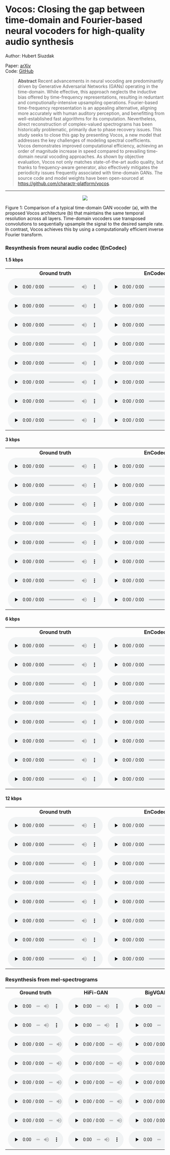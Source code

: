 <style>
.markdown-body>*:first-child {
    display: none;
}
</style>

# Vocos: Closing the gap between time-domain and Fourier-based neural vocoders for high-quality audio synthesis

Author: Hubert Siuzdak

Paper: [arXiv](https://arxiv.org/abs/2306.00814)\
Code: [GitHub](https://github.com/charactr-platform/vocos)

> **Abstract**
> Recent advancements in neural vocoding are predominantly driven by Generative Adversarial Networks (GANs) operating in
> the time-domain. While effective, this approach neglects the inductive bias offered by time-frequency representations,
> resulting in reduntant and computionally-intensive upsampling operations. Fourier-based time-frequency representation
> is
> an appealing alternative, aligning more accurately with human auditory perception, and benefitting from
> well-established
> fast algorithms for its computation. Nevertheless, direct reconstruction of complex-valued spectrograms has been
> historically problematic, primarily due to phase recovery issues. This study seeks to close this gap by presenting
> Vocos, a new model that addresses the key challenges of modeling spectral coefficients. Vocos demonstrates improved
> computational efficiency, achieving an order of magnitude increase in speed compared to prevailing time-domain neural
> vocoding approaches. As shown by objective evaluation, Vocos not only matches state-of-the-art audio quality, but
> thanks
> to frequency-aware generator, also effectively mitigates the periodicity issues frequently associated with time-domain
> GANs. The source code and model weights have been open-sourced at https://github.com/charactr-platform/vocos.

---

<p align="center"><img src="fig/vocos.svg" /></p>

Figure 1: Comparison of a typical time-domain GAN vocoder (a), with the proposed Vocos architecture (b) that maintains
the same temporal resolution across all layers. Time-domain vocoders use transposed convolutions to sequentially
upsample the signal to the desired sample rate. In contrast, Vocos achieves this by using a computationally efficient
inverse Fourier transform.

### Resynthesis from neural audio codec (EnCodec)

#### 1.5 kbps

<table>
  <tr>
    <th>Ground truth</th>
    <th>EnCodec</th>
    <th>Vocos</th>
  </tr>
  <tr>
    <td><audio controls preload="none"><source src="audio/encodec/gt/m2_script2_cleanraw_trimmed_008.mp3" type="audio/mp3">Your browser does not support the audio element.</audio></td>
    <td><audio controls preload="none"><source src="audio/encodec/1.5kbps/encodec/m2_script2_cleanraw_trimmed_008.mp3" type="audio/mp3">Your browser does not support the audio element.</audio> </td>
    <td><audio controls preload="none"><source src="audio/encodec/1.5kbps/vocos/m2_script2_cleanraw_trimmed_008.mp3" type="audio/mp3">Your browser does not support the audio element.</audio></td>
  </tr>
  <tr>
    <td><audio controls preload="none"><source src="audio/encodec/gt/f10_script1_cleanraw_trimmed_002.mp3" type="audio/mp3">Your browser does not support the audio element.</audio></td>
    <td><audio controls preload="none"><source src="audio/encodec/1.5kbps/encodec/f10_script1_cleanraw_trimmed_002.mp3" type="audio/mp3">Your browser does not support the audio element.</audio> </td>
    <td><audio controls preload="none"><source src="audio/encodec/1.5kbps/vocos/f10_script1_cleanraw_trimmed_002.mp3" type="audio/mp3">Your browser does not support the audio element.</audio></td>
  </tr>
  <tr>
    <td><audio controls preload="none"><source src="audio/encodec/gt/m3_script3_cleanraw_trimmed_016.mp3" type="audio/mp3">Your browser does not support the audio element.</audio></td>
    <td><audio controls preload="none"><source src="audio/encodec/1.5kbps/encodec/m3_script3_cleanraw_trimmed_016.mp3" type="audio/mp3">Your browser does not support the audio element.</audio> </td>
    <td><audio controls preload="none"><source src="audio/encodec/1.5kbps/vocos/m3_script3_cleanraw_trimmed_016.mp3" type="audio/mp3">Your browser does not support the audio element.</audio></td>
  </tr>
  <tr>
    <td><audio controls preload="none"><source src="audio/encodec/gt/f9_script5_cleanraw_trimmed_010.mp3" type="audio/mp3">Your browser does not support the audio element.</audio></td>
    <td><audio controls preload="none"><source src="audio/encodec/1.5kbps/encodec/f9_script5_cleanraw_trimmed_010.mp3" type="audio/mp3">Your browser does not support the audio element.</audio> </td>
    <td><audio controls preload="none"><source src="audio/encodec/1.5kbps/vocos/f9_script5_cleanraw_trimmed_010.mp3" type="audio/mp3">Your browser does not support the audio element.</audio></td>
  </tr>
  <tr>
    <td><audio controls preload="none"><source src="audio/encodec/gt/m4_script4_cleanraw_trimmed_005.mp3" type="audio/mp3">Your browser does not support the audio element.</audio></td>
    <td><audio controls preload="none"><source src="audio/encodec/1.5kbps/encodec/m4_script4_cleanraw_trimmed_005.mp3" type="audio/mp3">Your browser does not support the audio element.</audio> </td>
    <td><audio controls preload="none"><source src="audio/encodec/1.5kbps/vocos/m4_script4_cleanraw_trimmed_005.mp3" type="audio/mp3">Your browser does not support the audio element.</audio></td>
  </tr>
  <tr>
    <td><audio controls preload="none"><source src="audio/encodec/gt/f7_script3_cleanraw_trimmed_008.mp3" type="audio/mp3">Your browser does not support the audio element.</audio></td>
    <td><audio controls preload="none"><source src="audio/encodec/1.5kbps/encodec/f7_script3_cleanraw_trimmed_008.mp3" type="audio/mp3">Your browser does not support the audio element.</audio> </td>
    <td><audio controls preload="none"><source src="audio/encodec/1.5kbps/vocos/f7_script3_cleanraw_trimmed_008.mp3" type="audio/mp3">Your browser does not support the audio element.</audio></td>
  </tr>
  <tr>
    <td><audio controls preload="none"><source src="audio/encodec/gt/m7_script4_cleanraw_trimmed_003.mp3" type="audio/mp3">Your browser does not support the audio element.</audio></td>
    <td><audio controls preload="none"><source src="audio/encodec/1.5kbps/encodec/m7_script4_cleanraw_trimmed_003.mp3" type="audio/mp3">Your browser does not support the audio element.</audio> </td>
    <td><audio controls preload="none"><source src="audio/encodec/1.5kbps/vocos/m7_script4_cleanraw_trimmed_003.mp3" type="audio/mp3">Your browser does not support the audio element.</audio></td>
  </tr>
  <tr>
    <td><audio controls preload="none"><source src="audio/encodec/gt/f5_script1_cleanraw_trimmed_015.mp3" type="audio/mp3">Your browser does not support the audio element.</audio></td>
    <td><audio controls preload="none"><source src="audio/encodec/1.5kbps/encodec/f5_script1_cleanraw_trimmed_015.mp3" type="audio/mp3">Your browser does not support the audio element.</audio> </td>
    <td><audio controls preload="none"><source src="audio/encodec/1.5kbps/vocos/f5_script1_cleanraw_trimmed_015.mp3" type="audio/mp3">Your browser does not support the audio element.</audio></td>
  </tr>
</table> 

#### 3 kbps

<table>
  <tr>
    <th>Ground truth</th>
    <th>EnCodec</th>
    <th>Vocos</th>
  </tr>
  <tr>
    <td><audio controls preload="none"><source src="audio/encodec/gt/m2_script2_cleanraw_trimmed_008.mp3" type="audio/mp3">Your browser does not support the audio element.</audio></td>
    <td><audio controls preload="none"><source src="audio/encodec/3kbps/encodec/m2_script2_cleanraw_trimmed_008.mp3" type="audio/mp3">Your browser does not support the audio element.</audio> </td>
    <td><audio controls preload="none"><source src="audio/encodec/3kbps/vocos/m2_script2_cleanraw_trimmed_008.mp3" type="audio/mp3">Your browser does not support the audio element.</audio></td>
  </tr>
  <tr>
    <td><audio controls preload="none"><source src="audio/encodec/gt/f10_script1_cleanraw_trimmed_002.mp3" type="audio/mp3">Your browser does not support the audio element.</audio></td>
    <td><audio controls preload="none"><source src="audio/encodec/3kbps/encodec/f10_script1_cleanraw_trimmed_002.mp3" type="audio/mp3">Your browser does not support the audio element.</audio> </td>
    <td><audio controls preload="none"><source src="audio/encodec/3kbps/vocos/f10_script1_cleanraw_trimmed_002.mp3" type="audio/mp3">Your browser does not support the audio element.</audio></td>
  </tr>
  <tr>
    <td><audio controls preload="none"><source src="audio/encodec/gt/m3_script3_cleanraw_trimmed_016.mp3" type="audio/mp3">Your browser does not support the audio element.</audio></td>
    <td><audio controls preload="none"><source src="audio/encodec/3kbps/encodec/m3_script3_cleanraw_trimmed_016.mp3" type="audio/mp3">Your browser does not support the audio element.</audio> </td>
    <td><audio controls preload="none"><source src="audio/encodec/3kbps/vocos/m3_script3_cleanraw_trimmed_016.mp3" type="audio/mp3">Your browser does not support the audio element.</audio></td>
  </tr>
  <tr>
    <td><audio controls preload="none"><source src="audio/encodec/gt/f9_script5_cleanraw_trimmed_010.mp3" type="audio/mp3">Your browser does not support the audio element.</audio></td>
    <td><audio controls preload="none"><source src="audio/encodec/3kbps/encodec/f9_script5_cleanraw_trimmed_010.mp3" type="audio/mp3">Your browser does not support the audio element.</audio> </td>
    <td><audio controls preload="none"><source src="audio/encodec/3kbps/vocos/f9_script5_cleanraw_trimmed_010.mp3" type="audio/mp3">Your browser does not support the audio element.</audio></td>
  </tr>
  <tr>
    <td><audio controls preload="none"><source src="audio/encodec/gt/m4_script4_cleanraw_trimmed_005.mp3" type="audio/mp3">Your browser does not support the audio element.</audio></td>
    <td><audio controls preload="none"><source src="audio/encodec/3kbps/encodec/m4_script4_cleanraw_trimmed_005.mp3" type="audio/mp3">Your browser does not support the audio element.</audio> </td>
    <td><audio controls preload="none"><source src="audio/encodec/3kbps/vocos/m4_script4_cleanraw_trimmed_005.mp3" type="audio/mp3">Your browser does not support the audio element.</audio></td>
  </tr>
  <tr>
    <td><audio controls preload="none"><source src="audio/encodec/gt/f7_script3_cleanraw_trimmed_008.mp3" type="audio/mp3">Your browser does not support the audio element.</audio></td>
    <td><audio controls preload="none"><source src="audio/encodec/3kbps/encodec/f7_script3_cleanraw_trimmed_008.mp3" type="audio/mp3">Your browser does not support the audio element.</audio> </td>
    <td><audio controls preload="none"><source src="audio/encodec/3kbps/vocos/f7_script3_cleanraw_trimmed_008.mp3" type="audio/mp3">Your browser does not support the audio element.</audio></td>
  </tr>
  <tr>
    <td><audio controls preload="none"><source src="audio/encodec/gt/m7_script4_cleanraw_trimmed_003.mp3" type="audio/mp3">Your browser does not support the audio element.</audio></td>
    <td><audio controls preload="none"><source src="audio/encodec/3kbps/encodec/m7_script4_cleanraw_trimmed_003.mp3" type="audio/mp3">Your browser does not support the audio element.</audio> </td>
    <td><audio controls preload="none"><source src="audio/encodec/3kbps/vocos/m7_script4_cleanraw_trimmed_003.mp3" type="audio/mp3">Your browser does not support the audio element.</audio></td>
  </tr>
  <tr>
    <td><audio controls preload="none"><source src="audio/encodec/gt/f5_script1_cleanraw_trimmed_015.mp3" type="audio/mp3">Your browser does not support the audio element.</audio></td>
    <td><audio controls preload="none"><source src="audio/encodec/3kbps/encodec/f5_script1_cleanraw_trimmed_015.mp3" type="audio/mp3">Your browser does not support the audio element.</audio> </td>
    <td><audio controls preload="none"><source src="audio/encodec/3kbps/vocos/f5_script1_cleanraw_trimmed_015.mp3" type="audio/mp3">Your browser does not support the audio element.</audio></td>
  </tr>
</table> 

#### 6 kbps

<table>
  <tr>
    <th>Ground truth</th>
    <th>EnCodec</th>
    <th>Vocos</th>
  </tr>
  <tr>
    <td><audio controls preload="none"><source src="audio/encodec/gt/m2_script2_cleanraw_trimmed_008.mp3" type="audio/mp3">Your browser does not support the audio element.</audio></td>
    <td><audio controls preload="none"><source src="audio/encodec/6kbps/encodec/m2_script2_cleanraw_trimmed_008.mp3" type="audio/mp3">Your browser does not support the audio element.</audio> </td>
    <td><audio controls preload="none"><source src="audio/encodec/6kbps/vocos/m2_script2_cleanraw_trimmed_008.mp3" type="audio/mp3">Your browser does not support the audio element.</audio></td>
  </tr>
  <tr>
    <td><audio controls preload="none"><source src="audio/encodec/gt/f10_script1_cleanraw_trimmed_002.mp3" type="audio/mp3">Your browser does not support the audio element.</audio></td>
    <td><audio controls preload="none"><source src="audio/encodec/6kbps/encodec/f10_script1_cleanraw_trimmed_002.mp3" type="audio/mp3">Your browser does not support the audio element.</audio> </td>
    <td><audio controls preload="none"><source src="audio/encodec/6kbps/vocos/f10_script1_cleanraw_trimmed_002.mp3" type="audio/mp3">Your browser does not support the audio element.</audio></td>
  </tr>
  <tr>
    <td><audio controls preload="none"><source src="audio/encodec/gt/m3_script3_cleanraw_trimmed_016.mp3" type="audio/mp3">Your browser does not support the audio element.</audio></td>
    <td><audio controls preload="none"><source src="audio/encodec/6kbps/encodec/m3_script3_cleanraw_trimmed_016.mp3" type="audio/mp3">Your browser does not support the audio element.</audio> </td>
    <td><audio controls preload="none"><source src="audio/encodec/6kbps/vocos/m3_script3_cleanraw_trimmed_016.mp3" type="audio/mp3">Your browser does not support the audio element.</audio></td>
  </tr>
  <tr>
    <td><audio controls preload="none"><source src="audio/encodec/gt/f9_script5_cleanraw_trimmed_010.mp3" type="audio/mp3">Your browser does not support the audio element.</audio></td>
    <td><audio controls preload="none"><source src="audio/encodec/6kbps/encodec/f9_script5_cleanraw_trimmed_010.mp3" type="audio/mp3">Your browser does not support the audio element.</audio> </td>
    <td><audio controls preload="none"><source src="audio/encodec/6kbps/vocos/f9_script5_cleanraw_trimmed_010.mp3" type="audio/mp3">Your browser does not support the audio element.</audio></td>
  </tr>
  <tr>
    <td><audio controls preload="none"><source src="audio/encodec/gt/m4_script4_cleanraw_trimmed_005.mp3" type="audio/mp3">Your browser does not support the audio element.</audio></td>
    <td><audio controls preload="none"><source src="audio/encodec/6kbps/encodec/m4_script4_cleanraw_trimmed_005.mp3" type="audio/mp3">Your browser does not support the audio element.</audio> </td>
    <td><audio controls preload="none"><source src="audio/encodec/6kbps/vocos/m4_script4_cleanraw_trimmed_005.mp3" type="audio/mp3">Your browser does not support the audio element.</audio></td>
  </tr>
  <tr>
    <td><audio controls preload="none"><source src="audio/encodec/gt/f7_script3_cleanraw_trimmed_008.mp3" type="audio/mp3">Your browser does not support the audio element.</audio></td>
    <td><audio controls preload="none"><source src="audio/encodec/6kbps/encodec/f7_script3_cleanraw_trimmed_008.mp3" type="audio/mp3">Your browser does not support the audio element.</audio> </td>
    <td><audio controls preload="none"><source src="audio/encodec/6kbps/vocos/f7_script3_cleanraw_trimmed_008.mp3" type="audio/mp3">Your browser does not support the audio element.</audio></td>
  </tr>
  <tr>
    <td><audio controls preload="none"><source src="audio/encodec/gt/m7_script4_cleanraw_trimmed_003.mp3" type="audio/mp3">Your browser does not support the audio element.</audio></td>
    <td><audio controls preload="none"><source src="audio/encodec/6kbps/encodec/m7_script4_cleanraw_trimmed_003.mp3" type="audio/mp3">Your browser does not support the audio element.</audio> </td>
    <td><audio controls preload="none"><source src="audio/encodec/6kbps/vocos/m7_script4_cleanraw_trimmed_003.mp3" type="audio/mp3">Your browser does not support the audio element.</audio></td>
  </tr>
  <tr>
    <td><audio controls preload="none"><source src="audio/encodec/gt/f5_script1_cleanraw_trimmed_015.mp3" type="audio/mp3">Your browser does not support the audio element.</audio></td>
    <td><audio controls preload="none"><source src="audio/encodec/6kbps/encodec/f5_script1_cleanraw_trimmed_015.mp3" type="audio/mp3">Your browser does not support the audio element.</audio> </td>
    <td><audio controls preload="none"><source src="audio/encodec/6kbps/vocos/f5_script1_cleanraw_trimmed_015.mp3" type="audio/mp3">Your browser does not support the audio element.</audio></td>
  </tr>
</table> 

#### 12 kbps

<table>
  <tr>
    <th>Ground truth</th>
    <th>EnCodec</th>
    <th>Vocos</th>
  </tr>
  <tr>
    <td><audio controls preload="none"><source src="audio/encodec/gt/m2_script2_cleanraw_trimmed_008.mp3" type="audio/mp3">Your browser does not support the audio element.</audio></td>
    <td><audio controls preload="none"><source src="audio/encodec/12kbps/encodec/m2_script2_cleanraw_trimmed_008.mp3" type="audio/mp3">Your browser does not support the audio element.</audio> </td>
    <td><audio controls preload="none"><source src="audio/encodec/12kbps/vocos/m2_script2_cleanraw_trimmed_008.mp3" type="audio/mp3">Your browser does not support the audio element.</audio></td>
  </tr>
  <tr>
    <td><audio controls preload="none"><source src="audio/encodec/gt/f10_script1_cleanraw_trimmed_002.mp3" type="audio/mp3">Your browser does not support the audio element.</audio></td>
    <td><audio controls preload="none"><source src="audio/encodec/12kbps/encodec/f10_script1_cleanraw_trimmed_002.mp3" type="audio/mp3">Your browser does not support the audio element.</audio> </td>
    <td><audio controls preload="none"><source src="audio/encodec/12kbps/vocos/f10_script1_cleanraw_trimmed_002.mp3" type="audio/mp3">Your browser does not support the audio element.</audio></td>
  </tr>
  <tr>
    <td><audio controls preload="none"><source src="audio/encodec/gt/m3_script3_cleanraw_trimmed_016.mp3" type="audio/mp3">Your browser does not support the audio element.</audio></td>
    <td><audio controls preload="none"><source src="audio/encodec/12kbps/encodec/m3_script3_cleanraw_trimmed_016.mp3" type="audio/mp3">Your browser does not support the audio element.</audio> </td>
    <td><audio controls preload="none"><source src="audio/encodec/12kbps/vocos/m3_script3_cleanraw_trimmed_016.mp3" type="audio/mp3">Your browser does not support the audio element.</audio></td>
  </tr>
  <tr>
    <td><audio controls preload="none"><source src="audio/encodec/gt/f9_script5_cleanraw_trimmed_010.mp3" type="audio/mp3">Your browser does not support the audio element.</audio></td>
    <td><audio controls preload="none"><source src="audio/encodec/12kbps/encodec/f9_script5_cleanraw_trimmed_010.mp3" type="audio/mp3">Your browser does not support the audio element.</audio> </td>
    <td><audio controls preload="none"><source src="audio/encodec/12kbps/vocos/f9_script5_cleanraw_trimmed_010.mp3" type="audio/mp3">Your browser does not support the audio element.</audio></td>
  </tr>
  <tr>
    <td><audio controls preload="none"><source src="audio/encodec/gt/m4_script4_cleanraw_trimmed_005.mp3" type="audio/mp3">Your browser does not support the audio element.</audio></td>
    <td><audio controls preload="none"><source src="audio/encodec/12kbps/encodec/m4_script4_cleanraw_trimmed_005.mp3" type="audio/mp3">Your browser does not support the audio element.</audio> </td>
    <td><audio controls preload="none"><source src="audio/encodec/12kbps/vocos/m4_script4_cleanraw_trimmed_005.mp3" type="audio/mp3">Your browser does not support the audio element.</audio></td>
  </tr>
  <tr>
    <td><audio controls preload="none"><source src="audio/encodec/gt/f7_script3_cleanraw_trimmed_008.mp3" type="audio/mp3">Your browser does not support the audio element.</audio></td>
    <td><audio controls preload="none"><source src="audio/encodec/12kbps/encodec/f7_script3_cleanraw_trimmed_008.mp3" type="audio/mp3">Your browser does not support the audio element.</audio> </td>
    <td><audio controls preload="none"><source src="audio/encodec/12kbps/vocos/f7_script3_cleanraw_trimmed_008.mp3" type="audio/mp3">Your browser does not support the audio element.</audio></td>
  </tr>
  <tr>
    <td><audio controls preload="none"><source src="audio/encodec/gt/m7_script4_cleanraw_trimmed_003.mp3" type="audio/mp3">Your browser does not support the audio element.</audio></td>
    <td><audio controls preload="none"><source src="audio/encodec/12kbps/encodec/m7_script4_cleanraw_trimmed_003.mp3" type="audio/mp3">Your browser does not support the audio element.</audio> </td>
    <td><audio controls preload="none"><source src="audio/encodec/12kbps/vocos/m7_script4_cleanraw_trimmed_003.mp3" type="audio/mp3">Your browser does not support the audio element.</audio></td>
  </tr>
  <tr>
    <td><audio controls preload="none"><source src="audio/encodec/gt/f5_script1_cleanraw_trimmed_015.mp3" type="audio/mp3">Your browser does not support the audio element.</audio></td>
    <td><audio controls preload="none"><source src="audio/encodec/12kbps/encodec/f5_script1_cleanraw_trimmed_015.mp3" type="audio/mp3">Your browser does not support the audio element.</audio> </td>
    <td><audio controls preload="none"><source src="audio/encodec/12kbps/vocos/f5_script1_cleanraw_trimmed_015.mp3" type="audio/mp3">Your browser does not support the audio element.</audio></td>
  </tr>
</table> 


### Resynthesis from mel-spectrograms

<table>
  <tr>
    <th>Ground truth</th>
    <th>HiFi-GAN</th>
    <th>BigVGAN</th>
    <th>iSTFTNet</th>
    <th>Vocos</th>
  </tr>
  <tr>
    <td><audio controls preload="none" style="width: 175px;"><source src="audio/mel/gt/2300_131720_000034_000005.mp3" type="audio/mp3">Your browser does not support the audio element.</audio></td>
    <td><audio controls preload="none" style="width: 175px;"><source src="audio/mel/hifigan/2300_131720_000034_000005.mp3" type="audio/mp3">Your browser does not support the audio element.</audio></td>
    <td><audio controls preload="none" style="width: 175px;"><source src="audio/mel/bigvgan/2300_131720_000034_000005.mp3" type="audio/mp3">Your browser does not support the audio element.</audio></td>
    <td><audio controls preload="none" style="width: 175px;"><source src="audio/mel/istftnet/2300_131720_000034_000005.mp3" type="audio/mp3">Your browser does not support the audio element.</audio> </td>
    <td><audio controls preload="none" style="width: 175px;"><source src="audio/mel/vocos/2300_131720_000034_000005.mp3" type="audio/mp3">Your browser does not support the audio element.</audio></td>
  </tr>
  <tr>
    <td><audio controls preload="none" style="width: 175px;"><source src="audio/mel/gt/7021_85628_000023_000000.mp3" type="audio/mp3">Your browser does not support the audio element.</audio></td>
    <td><audio controls preload="none" style="width: 175px;"><source src="audio/mel/hifigan/7021_85628_000023_000000.mp3" type="audio/mp3">Your browser does not support the audio element.</audio></td>
    <td><audio controls preload="none" style="width: 175px;"><source src="audio/mel/bigvgan/7021_85628_000023_000000.mp3" type="audio/mp3">Your browser does not support the audio element.</audio></td>
    <td><audio controls preload="none" style="width: 175px;"><source src="audio/mel/istftnet/7021_85628_000023_000000.mp3" type="audio/mp3">Your browser does not support the audio element.</audio> </td>
    <td><audio controls preload="none" style="width: 175px;"><source src="audio/mel/vocos/7021_85628_000023_000000.mp3" type="audio/mp3">Your browser does not support the audio element.</audio></td>
  </tr>
  <tr>
    <td><audio controls preload="none" style="width: 175px;"><source src="audio/mel/gt/1089_134691_000002_000002.mp3" type="audio/mp3">Your browser does not support the audio element.</audio></td>
    <td><audio controls preload="none" style="width: 175px;"><source src="audio/mel/hifigan/1089_134691_000002_000002.mp3" type="audio/mp3">Your browser does not support the audio element.</audio></td>
    <td><audio controls preload="none" style="width: 175px;"><source src="audio/mel/bigvgan/1089_134691_000002_000002.mp3" type="audio/mp3">Your browser does not support the audio element.</audio></td>
    <td><audio controls preload="none" style="width: 175px;"><source src="audio/mel/istftnet/1089_134691_000002_000002.mp3" type="audio/mp3">Your browser does not support the audio element.</audio> </td>
    <td><audio controls preload="none" style="width: 175px;"><source src="audio/mel/vocos/1089_134691_000002_000002.mp3" type="audio/mp3">Your browser does not support the audio element.</audio></td>
  </tr>
  <tr>
    <td><audio controls preload="none" style="width: 175px;"><source src="audio/mel/gt/2830_3980_000070_000001.mp3" type="audio/mp3">Your browser does not support the audio element.</audio></td>
    <td><audio controls preload="none" style="width: 175px;"><source src="audio/mel/hifigan/2830_3980_000070_000001.mp3" type="audio/mp3">Your browser does not support the audio element.</audio></td>
    <td><audio controls preload="none" style="width: 175px;"><source src="audio/mel/bigvgan/2830_3980_000070_000001.mp3" type="audio/mp3">Your browser does not support the audio element.</audio></td>
    <td><audio controls preload="none" style="width: 175px;"><source src="audio/mel/istftnet/2830_3980_000070_000001.mp3" type="audio/mp3">Your browser does not support the audio element.</audio> </td>
    <td><audio controls preload="none" style="width: 175px;"><source src="audio/mel/vocos/2830_3980_000070_000001.mp3" type="audio/mp3">Your browser does not support the audio element.</audio></td>
  </tr>
  <tr>
    <td><audio controls preload="none" style="width: 175px;"><source src="audio/mel/gt/7176_92135_000003_000004.mp3" type="audio/mp3">Your browser does not support the audio element.</audio></td>
    <td><audio controls preload="none" style="width: 175px;"><source src="audio/mel/hifigan/7176_92135_000003_000004.mp3" type="audio/mp3">Your browser does not support the audio element.</audio></td>
    <td><audio controls preload="none" style="width: 175px;"><source src="audio/mel/bigvgan/7176_92135_000003_000004.mp3" type="audio/mp3">Your browser does not support the audio element.</audio></td>
    <td><audio controls preload="none" style="width: 175px;"><source src="audio/mel/istftnet/7176_92135_000003_000004.mp3" type="audio/mp3">Your browser does not support the audio element.</audio> </td>
    <td><audio controls preload="none" style="width: 175px;"><source src="audio/mel/vocos/7176_92135_000003_000004.mp3" type="audio/mp3">Your browser does not support the audio element.</audio></td>
  </tr>
  <tr>
    <td><audio controls preload="none" style="width: 175px;"><source src="audio/mel/gt/8455_210777_000030_000000.mp3" type="audio/mp3">Your browser does not support the audio element.</audio></td>
    <td><audio controls preload="none" style="width: 175px;"><source src="audio/mel/hifigan/8455_210777_000030_000000.mp3" type="audio/mp3">Your browser does not support the audio element.</audio></td>
    <td><audio controls preload="none" style="width: 175px;"><source src="audio/mel/bigvgan/8455_210777_000030_000000.mp3" type="audio/mp3">Your browser does not support the audio element.</audio></td>
    <td><audio controls preload="none" style="width: 175px;"><source src="audio/mel/istftnet/8455_210777_000030_000000.mp3" type="audio/mp3">Your browser does not support the audio element.</audio> </td>
    <td><audio controls preload="none" style="width: 175px;"><source src="audio/mel/vocos/8455_210777_000030_000000.mp3" type="audio/mp3">Your browser does not support the audio element.</audio></td>
  </tr>
  <tr>
    <td><audio controls preload="none" style="width: 175px;"><source src="audio/mel/gt/2300_131720_000038_000000.mp3" type="audio/mp3">Your browser does not support the audio element.</audio></td>
    <td><audio controls preload="none" style="width: 175px;"><source src="audio/mel/hifigan/2300_131720_000038_000000.mp3" type="audio/mp3">Your browser does not support the audio element.</audio></td>
    <td><audio controls preload="none" style="width: 175px;"><source src="audio/mel/bigvgan/2300_131720_000038_000000.mp3" type="audio/mp3">Your browser does not support the audio element.</audio></td>
    <td><audio controls preload="none" style="width: 175px;"><source src="audio/mel/istftnet/2300_131720_000038_000000.mp3" type="audio/mp3">Your browser does not support the audio element.</audio> </td>
    <td><audio controls preload="none" style="width: 175px;"><source src="audio/mel/vocos/2300_131720_000038_000000.mp3" type="audio/mp3">Your browser does not support the audio element.</audio></td>
  </tr>
  <tr>
    <td><audio controls preload="none" style="width: 175px;"><source src="audio/mel/gt/7021_85628_000037_000000.mp3" type="audio/mp3">Your browser does not support the audio element.</audio></td>
    <td><audio controls preload="none" style="width: 175px;"><source src="audio/mel/hifigan/7021_85628_000037_000000.mp3" type="audio/mp3">Your browser does not support the audio element.</audio></td>
    <td><audio controls preload="none" style="width: 175px;"><source src="audio/mel/bigvgan/7021_85628_000037_000000.mp3" type="audio/mp3">Your browser does not support the audio element.</audio></td>
    <td><audio controls preload="none" style="width: 175px;"><source src="audio/mel/istftnet/7021_85628_000037_000000.mp3" type="audio/mp3">Your browser does not support the audio element.</audio> </td>
    <td><audio controls preload="none" style="width: 175px;"><source src="audio/mel/vocos/7021_85628_000037_000000.mp3" type="audio/mp3">Your browser does not support the audio element.</audio></td>
  </tr>
</table>
